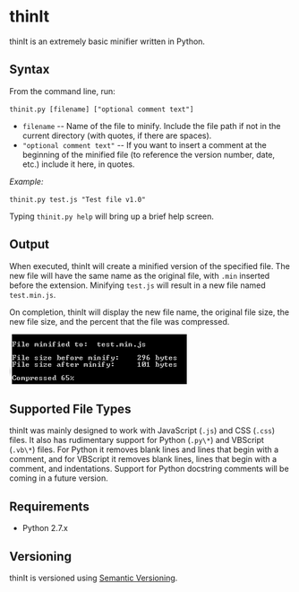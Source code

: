 # thinIt
thinIt is an extremely basic minifier written in Python.

## Syntax

From the command line, run:

`thinit.py [filename] ["optional comment text"]`

- `filename` -- Name of the file to minify. Include the file path if not in the current directory (with quotes, if there are spaces).
- `"optional comment text"` -- If you want to insert a comment at the beginning of the minified file (to reference the version number, date, etc.) include it here, in quotes.

*Example:*

`thinit.py test.js "Test file v1.0"`

Typing `thinit.py help` will bring up a brief help screen.

## Output

When executed, thinIt will create a minified version of the specified file. The new file will have the same name as the original file, with `.min` inserted before the extension. Minifying `test.js` will result in a new file named `test.min.js`.

On completion, thinIt will display the new file name, the original file size, the new file size, and the percent that the file was compressed.

![screen shot](https://github.com/freginold/thinIt/blob/master/ss_thinIt_v1_0_0.png)

## Supported File Types

thinIt was mainly designed to work with JavaScript (`.js`) and CSS (`.css`) files. It also has rudimentary support for Python (`.py\*`) and VBScript (`.vb\*`) files. For Python it removes blank lines and lines that begin with a comment, and for VBScript it removes blank lines, lines that begin with a comment, and indentations. Support for Python docstring comments will be coming in a future version.

## Requirements

- Python 2.7.x

## Versioning

thinIt is versioned using [Semantic Versioning](http://semver.org/).
